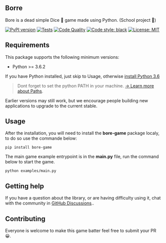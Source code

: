 ## Borre

Bore is a dead simple Dice 🎲 game made using Python. (School project 📖)

[![PyPI version](https://img.shields.io/pypi/v/bore-game.svg)](https://img.shields.io/pypi/v/bore-game)
[![Tests](https://github.com/younessidbakkasse/bore/actions/workflows/ci.yml/badge.svg)](https://github.com/younessidbakkasse/bore/actions/workflows/ci.yml)
[![Code Quality](https://github.com/younessidbakkasse/bore/actions/workflows/quality.yml/badge.svg?branch=main)](https://github.com/younessidbakkasse/bore/actions/workflows/quality.yml)
[![Code style: black](https://img.shields.io/badge/code%20style-black-000000.svg)](https://github.com/psf/black)
[![License: MIT](https://img.shields.io/badge/License-MIT-green.svg)](https://opensource.org/licenses/MIT)

## Requirements

This package supports the following minimum versions:

* Python >= 3.6.2

If you have Python installed, just skip to Usage, otherwise [install Python 3.6](https://www.python.org/downloads/release/python-360/)

> Dont forget to set the python PATH in your machine.
> [→ Learn more about Paths](https://www.javatpoint.com/how-to-set-python-path).

Earlier versions may still work, but we encourage people building new applications
to upgrade to the current stable.

## Usage

After the installation, you will need to install the **bore-game** package localy, to do so use the commande below:

```shell
pip install bore-game
```

The main game example entrypoint is in the **main.py** file, run the command below to start the game.

```shell
python examples/main.py
```

## Getting help

If you have a question about the library, or are having difficulty using it,
chat with the community in [GitHub Discussions](https://github.com/younessidbakkasse/bore/discussions)..


## Contributing

Everyone is welcome to make this game batter feel free to submit your PR 😀.

